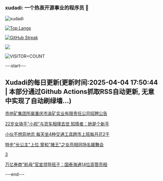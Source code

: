 ### xudadi: 一个热衷开源事业的程序员 👋

![xudadi](https://github-readme-stats-git-masterorgs-github-readme-stats-team.vercel.app/api?username=xudadi)

[![Top Langs](https://github-readme-stats.vercel.app/api/top-langs/?username=xudadi)](https://github.com/anuraghazra/github-readme-stats)

[![GitHub Streak](https://streak-stats.demolab.com?user=xudadi&locale=zh_Hans)](https://git.io/streak-stats)

![](https://raw.githubusercontent.com/xudadi/xudadi/main/assets/github-contribution-grid-snake.svg)

![VISITOR+COUNT](https://komarev.com/ghpvc/?username=xudadi&label=VISITOR+COUNT)


---start---

## Xudadi的每日更新(更新时间:2025-04-04 17:50:44 | 本部分通过Github Actions抓取RSS自动更新, 无意中实现了自动刷绿墙...)

[市地矿集团所属重庆市渝矿实业有限责任公司招聘公告](https://www.gongkaoleida.com/article/2347761)

[22岁女骑手"小祝"与货车相撞去世 知情者：她是个新手](https://m.163.com/news/article/JS9P6OJ50514D3UH.html)

[小伙不想异地恋 每天坐4种交通工具跨市上班每月花2千](https://m.163.com/news/article/JS88GGEA05561G0D.html)

[特步"长公主"上位 曾和"赌王"之女亮相同场名媛舞会](https://m.163.com/news/article/JS8951VN055040N3.html)

[3](https://m.163.com/touch/news/sub/domestic)

[万亿券商"航母"官宣领导班子：国泰海通14位高管亮相](https://m.163.com/news/article/JS8HCKHD05199NPP.html)

---end---
